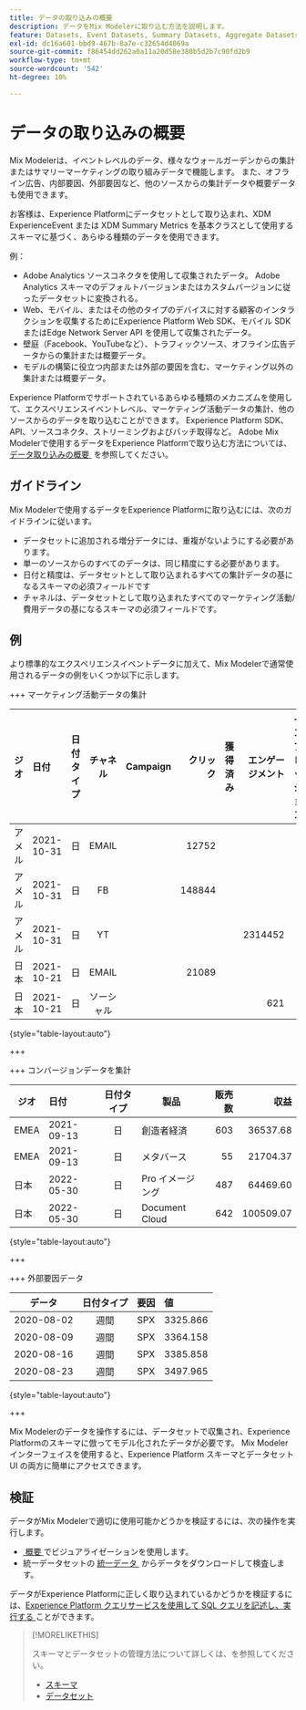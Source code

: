 ```yaml
---
title: データの取り込みの概要
description: データをMix Modelerに取り込む方法を説明します。
feature: Datasets, Event Datasets, Summary Datasets, Aggregate Datasets
exl-id: dc16a601-bbd9-467b-8a7e-c32654d4069a
source-git-commit: f86454dd262a0a11a20d58e380b5d2b7c90fd2b9
workflow-type: tm+mt
source-wordcount: '542'
ht-degree: 10%

---
```


# データの取り込みの概要

Mix Modelerは、イベントレベルのデータ、様々なウォールガーデンからの集計またはサマリーマーケティングの取り組みデータで機能します。 また、オフライン広告、内部要因、外部要因など、他のソースからの集計データや概要データも使用できます。

お客様は、Experience Platformにデータセットとして取り込まれ、XDM ExperienceEvent または XDM Summary Metrics を基本クラスとして使用するスキーマに基づく、あらゆる種類のデータを使用できます。

例：

* Adobe Analytics ソースコネクタを使用して収集されたデータ。 Adobe Analytics スキーマのデフォルトバージョンまたはカスタムバージョンに従ったデータセットに変換される。
* Web、モバイル、またはその他のタイプのデバイスに対する顧客のインタラクションを収集するためにExperience Platform Web SDK、モバイル SDKまたはEdge Network Server API を使用して収集されたデータ。
* 壁庭（Facebook、YouTubeなど）、トラフィックソース、オフライン広告データからの集計または概要データ。
* モデルの構築に役立つ内部または外部の要因を含む、マーケティング以外の集計または概要データ。

Experience Platformでサポートされているあらゆる種類のメカニズムを使用して、エクスペリエンスイベントレベル、マーケティング活動データの集計、他のソースからのデータを取り込むことができます。 Experience Platform SDK、API、ソースコネクタ、ストリーミングおよびバッチ取得など。 Adobe Mix Modelerで使用するデータをExperience Platformで取り込む方法については、[&#x200B; データ取り込みの概要 &#x200B;](https://experienceleague.adobe.com/ja/docs/experience-platform/ingestion/home) を参照してください。

## ガイドライン

Mix Modelerで使用するデータをExperience Platformに取り込むには、次のガイドラインに従います。

* データセットに追加される増分データには、重複がないようにする必要があります。
* 単一のソースからのすべてのデータは、同じ精度にする必要があります。
* 日付と精度は、データセットとして取り込まれるすべての集計データの基になるスキーマの必須フィールドです
* チャネルは、データセットとして取り込まれたすべてのマーケティング活動/費用データの基になるスキーマの必須フィールドです。


## 例

より標準的なエクスペリエンスイベントデータに加えて、Mix Modelerで通常使用されるデータの例をいくつか以下に示します。

+++ マーケティング活動データの集計

| ジオ | 日付 | 日付タイプ | チャネル | Campaign | クリック | 獲得済み | エンゲージメント | インプレッション | Open | 所有 | 送信済み | 費用 |
|---|:--|---|:---:|---|--:|---|--:|---|---|---|--:|--:|
| アメル | 2021-10-31 | 日 | EMAIL | | 12752 | | | | | | 1132945 | |
| アメル | 2021-10-31 | 日 | FB | | 148844 | | | | | | | 42111 |
| アメル | 2021-10-31 | 日 | YT | | | | 2314452 | | | | | 10540 |
| 日本 | 2021-10-21 | 日 | EMAIL | | 21089 | | | | | | 3283626 | |
| 日本 | 2021-10-21 | 日 | ソーシャル | | | | 621 | | | | | 74512 |

{style="table-layout:auto"}

+++

+++ コンバージョンデータを集計

| ジオ | 日付 | 日付タイプ | 製品 | 販売数 | 収益 |
|---|:---|:---:|---|--:|--:|
| EMEA | 2021-09-13 | 日 | 創造者経済 | 603 | 36537.68 |
| EMEA | 2021-09-13 | 日 | メタバース | 55 | 21704.37 |
| 日本 | 2022-05-30 | 日 | Pro イメージング | 487 | 64469.60 |
| 日本 | 2022-05-30 | 日 | Document Cloud | 642 | 100509.07 |

{style="table-layout:auto"}

+++

+++ 外部要因データ

| データ | 日付タイプ | 要因 | 値 |
|---|:---:|:---:|:---|
| 2020-08-02 | 週間 | SPX | 3325.866 |
| 2020-08-09 | 週間 | SPX | 3364.158 |
| 2020-08-16 | 週間 | SPX | 3385.858 |
| 2020-08-23 | 週間 | SPX | 3497.965 |

{style="table-layout:auto"}

+++

Mix Modelerのデータを操作するには、データセットで収集され、Experience Platformのスキーマに倣ってモデル化されたデータが必要です。 Mix Modeler インターフェイスを使用すると、Experience Platform スキーマとデータセット UI の両方に簡単にアクセスできます。


## 検証

データがMix Modelerで適切に使用可能かどうかを検証するには、次の操作を実行します。

* [&#x200B; 概要 &#x200B;](/help/overview.md) でビジュアライゼーションを使用します。
* 統一データセットの [&#x200B; 統一データ &#x200B;](/help/harmonize-data/overview.md) からデータをダウンロードして検査します。

データがExperience Platformに正しく取り込まれているかどうかを検証するには、[Experience Platform クエリサービスを使用して SQL クエリを記述し、実行する &#x200B;](https://experienceleague.adobe.com/en/docs/experience-platform/query/home) ことができます。


>[!MORELIKETHIS]
>
>スキーマとデータセットの管理方法について詳しくは、を参照してください。
>
>* [スキーマ](schemas.md)
>* [データセット](datasets.md)
